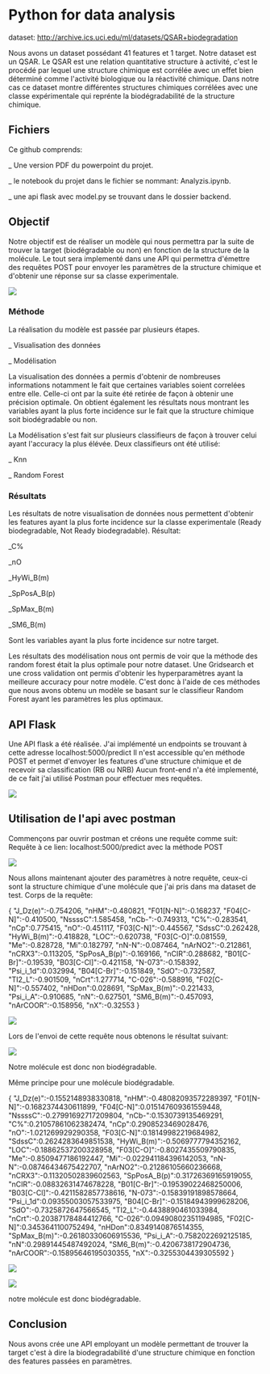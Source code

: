 # Python for data analysis

dataset: http://archive.ics.uci.edu/ml/datasets/QSAR+biodegradation

Nous avons un dataset possédant 41 features et 1 target.
Notre dataset est un QSAR.
Le QSAR est une relation quantitative structure à activité,
c'est le procédé par lequel une structure chimique est corrélée avec un effet bien déterminé comme l'activité biologique ou la réactivité chimique. 
Dans notre cas ce dataset montre différentes structures chimiques corrélées avec une classe expérimentale qui reprénte la biodégradabilité de la structure chimique.

## Fichiers

Ce github comprends:

_ Une version PDF du powerpoint du projet.

_ le notebook du projet dans le fichier se nommant: Analyzis.ipynb.

_ une api flask avec model.py se trouvant dans le dossier backend.

## Objectif

Notre objectif est de réaliser un modèle qui nous permettra par la suite de trouver la target (biodégradable ou non) en fonction de la structure de la molécule.
Le tout sera implementé dans une API qui permettra d'émettre des requêtes POST pour envoyer les paramètres de la structure chimique et d'obtenir une réponse sur sa classe experimentale.

![](images/image1.PNG)

### Méthode

La réalisation du modèle est passée par plusieurs étapes.

_ Visualisation des données

_ Modélisation

La visualisation des données a permis d'obtenir de nombreuses informations notamment le fait que certaines variables soient correlées entre elle.
Celle-ci ont par la suite été retirée de façon à obtenir une précision optimale.
On obtient également les résultats nous montrant les variables ayant la plus forte incidence sur le fait que la structure chimique soit biodégradable ou non.

La Modélisation s'est fait sur plusieurs classifieurs de façon à trouver celui ayant l'accuracy la plus élévée. 
Deux classifieurs ont été utilisé: 

_ Knn

_ Random Forest

### Résultats

Les résultats de notre visualisation de données nous permettent d'obtenir les features ayant la plus forte incidence sur la classe experimentale (Ready biodegradable, Not Ready biodegradable).
Résultat:

_C%

_nO

_HyWi_B(m)

_SpPosA_B(p)

_SpMax_B(m)

_SM6_B(m)

Sont les variables ayant la plus forte incidence sur notre target.

Les résultats des modélisation nous ont permis de voir que la méthode des random forest était la plus optimale pour notre dataset.
Une Gridsearch et une cross validation ont permis d'obtenir les hyperparamètres ayant la meilleure accuracy pour notre modèle.
C'est donc à l'aide de ces méthodes que nous avons obtenu un modèle se basant sur le classifieur Random Forest ayant les paramètres les plus optimaux.


## API Flask

Une API flask a été réalisée.
J'ai implémenté un endpoints se trouvant à cette adresse localhost:5000/predict
Il n'est accessible qu'en méthode POST et permet d'envoyer les features d'une structure chimique et de recevoir sa classification (RB ou NRB)
Aucun front-end n'a été implementé, de ce fait j'ai utilisé Postman pour effectuer mes requêtes.

![](images/image2.PNG)

## Utilisation de l'api avec postman

Commençons par ouvrir postman et créons une requête comme suit:
Requête à ce lien: localhost:5000/predict avec la méthode POST

![](images/image3.PNG)

Nous allons maintenant ajouter des paramètres à notre requête, ceux-ci sont la structure chimique d'une molécule que j'ai pris dans ma dataset de test.
Corps de la requête:

{
    "J_Dz(e)":-0.754206,
    "nHM":-0.480821,
    "F01[N-N]":-0.168237,
    "F04[C-N]":-0.410500,
    "NssssC":1.585458,
    "nCb-":-0.749313,
    "C%":-0.283541,
    "nCp":0.775415,
    "nO":-0.451117, 
    "F03[C-N]":-0.445567, 
    "SdssC":0.262428, 
    "HyWi_B(m)":-0.418828, 
    "LOC":-0.620738, 
    "F03[C-O]":0.081559, 
    "Me":-0.828728,
    "Mi":0.182797,
    "nN-N":-0.087464, 
    "nArNO2":-0.212861, 
    "nCRX3":-0.113205, 
    "SpPosA_B(p)":-0.169166, 
    "nCIR":0.288682, 
    "B01[C-Br]":-0.19539,
    "B03[C-Cl]":-0.421158, 
    "N-073":-0.158392, 
    "Psi_i_1d":0.032994, 
    "B04[C-Br]":-0.151849, 
    "SdO":-0.732587, 
    "TI2_L":-0.901509, 
    "nCrt":1.277714,
    "C-026":-0.588916, 
    "F02[C-N]":-0.557402, 
    "nHDon":0.028691, 
    "SpMax_B(m)":-0.221433, 
    "Psi_i_A":-0.910685, 
    "nN":-0.627501, 
    "SM6_B(m)":-0.457093,
    "nArCOOR":-0.158956, 
    "nX":-0.32553
}

![](images/image4.PNG)

Lors de l'envoi de cette requête nous obtenons le résultat suivant:

![](images/image5.PNG)

Notre molécule est donc non biodégradable.

Même principe pour une molécule biodégradable.

{
    "J_Dz(e)":-0.1552148938330818,
    "nHM":-0.48082093572289397,
    "F01[N-N]":-0.1682374430611899,
    "F04[C-N]":0.015147609361559448,
    "NssssC":-0.27991692717209804,
    "nCb-":0.1530739135469291,
    "C%":0.21057861062382474,
    "nCp":0.2908523469028476,
    "nO":-1.021269929290358, 
    "F03[C-N]":0.18149982219684982, 
    "SdssC":0.2624283649851538, 
    "HyWi_B(m)":-0.5069777794352162, 
    "LOC":-0.18862537200328958, 
    "F03[C-O]":-0.8027435509790835, 
    "Me":-0.8509477186192447,
    "Mi":-0.022941184396142053,
    "nN-N":-0.08746434675422707, 
    "nArNO2":-0.21286105660236668, 
    "nCRX3":-0.11320502839602563, 
    "SpPosA_B(p)":0.31726369165919055, 
    "nCIR":-0.08832631474678228, 
    "B01[C-Br]":-0.19539022468250006,
    "B03[C-Cl]":-0.4211582857738616, 
    "N-073":-0.15839191898578664, 
    "Psi_i_1d":0.09355003057533975, 
    "B04[C-Br]":-0.15184943999628206, 
    "SdO":-0.7325872647566545, 
    "TI2_L":-0.4438890461033984, 
    "nCrt":-0.20387178484412766,
    "C-026":0.09490802351194985, 
    "F02[C-N]":0.3453641100752494, 
    "nHDon":0.8349140876514355, 
    "SpMax_B(m)":-0.26180330606915536, 
    "Psi_i_A":-0.7582022692125185, 
    "nN":0.29891445487492024, 
    "SM6_B(m)":-0.4206738172904736,
    "nArCOOR":-0.15895646195030355, 
    "nX":-0.3255304439305592
}

![](images/image6.PNG)

![](images/image7f.PNG)

notre molécule est donc biodégradable.

## Conclusion

Nous avons crée une API employant un modèle permettant de trouver la target c'est à dire la biodegradabilité d'une structure chimique en fonction des features passées en paramètres.








